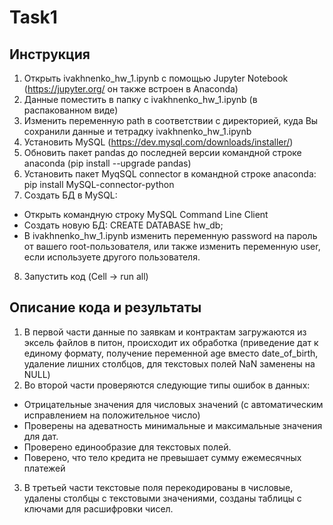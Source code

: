 # Task1
## Инструкция
1. Открыть ivakhnenko_hw_1.ipynb с помощью Jupyter Notebook (https://jupyter.org/ он также встроен в Anaconda)
2. Данные поместить в папку с ivakhnenko_hw_1.ipynb (в распакованном виде)
3. Изменить переменную path в соответствии с директорией, куда Вы сохранили данные и тетрадку ivakhnenko_hw_1.ipynb
4. Установить MySQL (https://dev.mysql.com/downloads/installer/)
5. Обновить пакет pandas до последней версии командной строке anaconda (pip install --upgrade pandas)
6. Установить пакет MyqSQL connector в командной строке anaconda: pip install MySQL-connector-python
6. Создать БД в MySQL:
 + Открыть командную строку MySQL Command Line Client
 + Создать новую БД: CREATE DATABASE hw_db;
 + В ivakhnenko_hw_1.ipynb изменить переменную password на пароль от вашего root-пользователя, или также изменить переменную user, если используете другого пользователя.
8. Запустить код (Cell -> run all)

## Описание кода и результаты
1. В первой части данные по заявкам и контрактам загружаются из эксель файлов в питон, происходит их обработка (приведение дат к единому формату, получение переменной age вместо date_of_birth, удаление лишних столбцов, для текстовых полей NaN заменены на NULL)
2. Во второй части проверяются следующие типы ошибок в данных:
 + Отрицательные значения для числовых значений (с автоматическим исправлением на положительное число)
 + Проверены на адеватность минимальные и максимальные значения для дат.
 + Проверено единообразие для текстовых полей.
 + Поверено, что тело кредита не превышает сумму ежемесячных платежей
3. В третьей части текстовые поля перекодированы в числовые, удалены столбцы с текстовыми значениями, созданы таблицы с ключами для расшифровки чисел.
